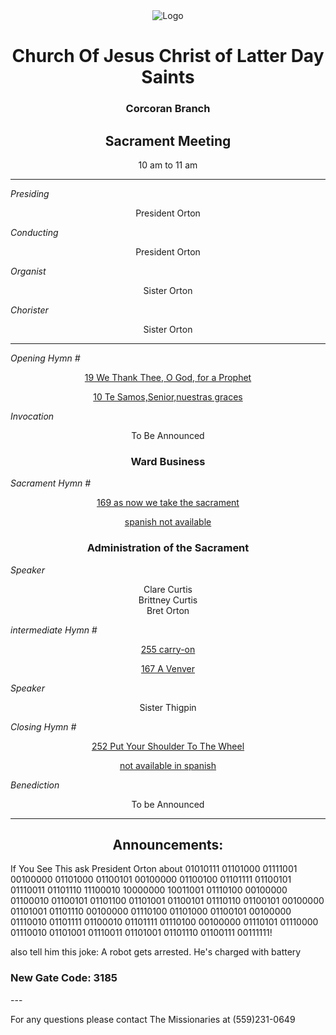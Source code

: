 <div align="center">
  <img src="https://www.churchofjesuschrist.org/imgs/8f53c261e5f611ed80f8eeeeac1e7addb6c99900/full/!1280%2C/0/default" alt="Logo">
</div>

<div align="center">
  <h1>Church Of Jesus Christ of Latter Day Saints</h1>  
  <h3>Corcoran Branch</h3>  
  <h2>Sacrament Meeting</h2>  
  10 am to 11 am
</div>

---

*Presiding*  
<div align="center">President Orton</div>

*Conducting*  
<div align="center">President Orton</div>

*Organist*  
<div align="center">Sister Orton</div>

*Chorister*  
<div align="center">Sister Orton</div>

---

*Opening Hymn #*  
<div align="center">
  <a href="https://www.churchofjesuschrist.org/study/manual/hymns/we-thank-thee-o-god-for-a-prophet?lang=eng">19  We Thank Thee, O God, for a Prophet </a>
  
   <a href="https://www.churchofjesuschrist.org/study/manual/hymns/we-thank-thee-o-god-for-a-prophet?lang=spa">10 Te Samos,Senior,nuestras graces</a>

</div>

*Invocation*  
<div align="center">To Be Announced</div>

<div align="center">
  <h3>Ward Business</h3>
</div>

*Sacrament Hymn #*  
<div align="center">
  <a href="https://www.churchofjesuschrist.org/study/manual/hymns/as-now-we-take-the-sacrament?lang=eng">169 as now we take the sacrament</a>

<a href="https://www.churchofjesuschrist.org/study/manual/hymns/as-now-we-take-the-sacrament?lang=eng">spanish not available</a>
</div>

<div align="center">
  <h3>Administration of the Sacrament</h3>
</div>



*Speaker*
<div align="center"> Clare Curtis
</div>

<div align="center"> Brittney Curtis
</div>

<div align="center"> Bret Orton
</div>

<!---
-->

*intermediate Hymn #*  

<div align="center">
  <a href="https://www.churchofjesuschrist.org/study/manual/hymns/carry-on?lang=eng">255 carry-on</a>
  
  <a href="https://www.churchofjesuschrist.org/study/manual/hymns/carry-on?lang=spa">167 A Venver</a>
</div>


*Speaker*  

<div align="center"> Sister Thigpin
</div>

*Closing Hymn #*  

<div align="center">
  <a href="https://www.churchofjesuschrist.org/study/manual/hymns/put-your-shoulder-to-the-wheel?lang=eng">252 Put Your Shoulder To The Wheel</a>
  
  <a href="https://www.churchofjesuschrist.org/study/manual/hymns/carry-on?lang=spa">not available in spanish</a>
</div>


*Benediction*  
<div align="center">To be Announced</div>

---

<div align="center">
  <h2>Announcements:</h2>
</div>

If You See This ask President Orton about 01010111 01101000 01111001 00100000 01101000 
01100101 00100000 01100100 01101111 01100101 01110011 01101110 11100010 10000000 10011001 
01110100 00100000 01100010 01100101 01101100 01101001 01100101 01110110 01100101 00100000 
01101001 01101110 00100000 01110100 01101000 01100101 00100000 01110010 01101111 01100010
 01101111 01110100 00100000 01110101 01110000 01110010 01101001 01110011 01101001 01101110
 01100111 00111111!

also tell him this joke:
A robot gets arrested.
He's charged with battery
<h3>New Gate Code: 3185</h3>
---

For any questions please contact The Missionaries at (559)231-0649
